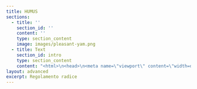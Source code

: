 ```yaml
---
title: HUMUS
sections:
  - title: ''
    section_id: ''
    content: ''
    type: section_content
    image: images/pleasant-yam.png
  - title: Text
    section_id: intro
    type: section_content
    content: "<html>\n<head>\n<meta name=\"viewport\" content=\"width=device-width, initial-scale=1\">\n<style>\n#more {display: none;}\n</style>\n\t\n\t\t<link href=\"https://cdn.jsdelivr.net/npm/bootstrap@5.0.0-beta1/dist/css/bootstrap.min.css\" rel=\"stylesheet\" integrity=\"sha384-giJF6kkoqNQ00vy+HMDP7azOuL0xtbfIcaT9wjKHr8RbDVddVHyTfAAsrekwKmP1\" crossorigin=\"anonymous\">\n\t\n\t\n\t<link rel=\"preconnect\" href=\"https://fonts.gstatic.com\">\n<link href=\"https://fonts.googleapis.com/css2?family=Montserrat:wght@200&display=swap\" rel=\"stylesheet\">\t\n\t\n\t<script src=\"https://cdn.jsdelivr.net/npm/bootstrap@5.0.0-beta1/dist/js/bootstrap.bundle.min.js\" integrity=\"sha384-ygbV9kiqUc6oa4msXn9868pTtWMgiQaeYH7/t7LECLbyPA2x65Kgf80OJFdroafW\" crossorigin=\"anonymous\"></script>\t\n\n\t<link href='https://fonts.googleapis.com/css?family=Montserrat' rel='stylesheet'>\n<style>\nbody {\n    font-family: 'Montserrat';font-size: 22px;\n}\n</style>\n\t\n<script>\nfunction myFunction(button, moreTextId) {\n  var moreText = document.getElementById(moreTextId);\n\n  if (moreText.style.display === \"none\") {\n    this.value = \"_ALTRO\"; \n    moreText.style.display = \"inline\";\n  } else {\n    this.value = \"mostra meno\"; \n    moreText.style.display = \"none\";\n  }\n}\n</script>\t\n\t\n\t</head>\n\n<body>\n\t\t\n#### <center>Scendi in profondità con gli ipertesti.<br> Clicca il pulsante _altro<center>\n***\n\nRegolamento Radice è la presentazione pubblica delle finalità del progetto \"Humus\", nato nel 2019 da un’idea dell’”Associazione di Volontariato Pacha Mama ONLUS”.\n\n***\n\t\n#### Risposta breve a un’identità complessa: COS'È’ HUMUS?\n\n “Humus” è il network delle persone che si sentono rappresentate da questo nome. \n“Humus” è nell’assemblea dei soci dell’”Associazione Pacha Mama”.\nGermoglio da “Humus” nasce grazie all’ impegno dei volontari disponibili a ciclo trimestrale.\n***\n\n#### Sì ma: COSA FA HUMUS?\n\nGioca a sperimantare i linguaggi della cultura. Avvicina le persone alla consapevolezza della loro natura: quella solidale. Vicini in un’esperienza originale non possiamo piú negare di avere qualcosa in comune. ED È PER QUESTO CHE “Humus” C’È nelle iniziative che hanno il prefisso “altro-”  (hai presente \"Humus Altro Natale[#2 altrofestival](https://)”?)\n***\n\n##### <span style=\"color:red\">Leggi le parti rosse, trova facilmente la parte che ti interessa</span>\n#### Un progetto col cognome: HUMUS_ALTRO\n</span><span id=\"more-title\" style=\"display: none\"> Al di sopra del nome c’è la famiglia, che per “Humus” è “Altro”: l’Altro con la maiuscola nel rispetto di chiunque Altro.</span></p><button onclick=\"myFunction(this, 'more-title')\" id=\"btn-title\">_ALTRO</button>\n***\n\n##### <span style=\"color:red\">Per chi vuole venire alle iniziative. Per chi fatica ad accettare i tesseramenti. Per chi ha dubbi a prendere parte.</span>\n#### UN INDIVIDUO = UN  SOCIO\n<span id=\"dots\"></span><span id=\"more-subscription\" style=\"display: none\">Qualsiasi nuovo “Altro” individuo può scegliere di associarsi passando ad “Humus”. Partecipa alle iniziative chi diventa socio dell’”Associazione Pacha Mama” e sottoscrive una tessera valida da settembre all’agosto seguente. La tessera ha un costo. Presentando la tessera valida col proprio nome si viene riconosciuti soci. Nessuna iniziativa prevede il pagamento di un ticket, ma tutte le iniziative sono solo per chi si associa.</span></p><button onclick=\"myFunction(this, 'more-subscription')\" id=\"btn-subscription\">_ALTRO</button>\n***\n\n##### <span style=\"color:red\">Per chi cerca spazio. Per chi ha bisogno di tempo. Per chi viene e va.</span>\n#### Trattamento equo e non misurabile della PRESENZA\n\n</span><span id=\"uno\" style=\"display: none\">Da “Humus” l’adesione è più importante del contributo: se ogni evento prevedesse un costo d’ingresso fisso ci sarebbero più soldi in cassa e meno nomi nel registro. Più sicurezza economica ma meno ricchezza sociale. -> questo ci piace molto! Chi appoggia “Humus” nutre “Humus”.  Eque e non soppesabili sono le presenze. Chi trascorre una sola ora e chi viene alle iniziative tutto l’anno. Chi pensa a “Humus” ma non può presentarsi. Chi si sente “Humus” ma ha altri impegni. Chi su “Humus” mette tutto. Nessun modo personale di attribuire significato è escluso. Qui, come la più autentica delle esperienze, quello che succede non può essere misurato. Puoi fidarti di qualcosa che somiglia all’”Humus”, che nasce dal profondo più che dal basso. Saprai che ogni risorsa disponibile viene investita nella ricerca verso nuovi modi di raccontare i confini meravigliosamente frastagliati della realtà in cui siamo immersi. Sono intenzioni queste che non saranno mai dimenticate da Humus e che troveranno nell’ “Altro” nuovo eco.</span></p><button onclick=\"myFunction(this, 'uno')\" id=\"btn-title\">_ALTRO</button>\n***\n\n##### <span style=\"color:red\">Per chi vuole avvicinarsi. Per chi resta. Per chi è disponibile a lavorare a un progetto per un periodo.</span>\n#### Qualcosa si crea e altro si trasforma:\n#### ASSEMBLEA GLOBALE E VOLONTARI OPERATIVI\n\n</span><span id=\"due\" style=\"display: none\">La proposta “Humus” nasce dall’Assemblea Globale che si incontra per esprimere il suo voto. Ogni tre mesi il Consiglio Direttivo dell’associazione convoca l’Assemblea Globale per rinnovare la motivazione di tutti i soci alla semina del nuovo ciclo di programmazione. Con regolarità miete e pianta. Solo chi sceglie di impegnarsi durante un ciclo di tre mesi è volontario in “Humus” e a nessuno può essere richiesta preventivamente una continuità di durata maggiore. Un volontario sa individuare l’area d’interesse nella quale crescere e fare crescere, dove le attitudini, le potenzialità, le aspirazioni, da nutrimento diventano germoglio seguendo un metodo. E’ operativo il volontario che si prende cura: tre mesi, una sera a settimana, portando del lavoro a casa. Coltivano intese i volontari che collaborano all’interno di un Gruppo Operativo, dove seguono con efficacia settoriale la crescita delle iniziative che da “Humus” nascono in quel trimestre. Cinque rappresentanti per cinque Gruppi Operativi: Comunicazione, Culturale, Sociale, Tecnico, Logistico. I rappresentanti intrecciano sinergicamente le competenze di ciascun gruppo ad Altro Consiglio, dove le iniziative di un trimestre sono progettate seguendo una visione di insieme. Due membri del Consiglio Direttivo dell’associazione supervisionano le attività di Altro Consiglio esplicitando le sensibilità che in questo Regolamento Radice sono sancite. Il Consiglio Direttivo e il Regolamento Radice sono la garanzia che l’organizzazione rimanga sul lungo periodo coerente alla sua specificità. All’Assemblea Globale i soci eleggono il Presidente più tre altri membri (il Segretario, il Tesoriere, il Quarto) che per dodici mesi (quattro cicli) rappresenteranno formalmente l’associazione tutta. Il Consiglio Direttivo si impegna a garantire la continuità nel tempo dell’attività associativa convocando ogni tre mesi l’Assemblea Globale, moderando l’incontro con tutti i soci nei tempi e nelle modalità affinchè siano abbattute le barriere tra un singolo socio e la sua possibilità di poter esprimere un cambiamento della forma fluida di “Humus”, modificando questo Regolamento Radice. L’Assemblea Globale si confronta sulle attività del ciclo precedente, formula le proposte del ciclo successivo e approva i Gruppi Operativi nella quale si sono liberamente inseriti gli associati che decidono di donare la propria disponibilità di volontari al progetto, almeno fino al trimestre successivo. ***Seguendo questo metodo, l’Associazione rimane contestualmente fluida e solida, perché rinnova ciclicamente nell’incontro con i cittadini le premesse di una presenza radicata e sentita ma anche germogliata e viva.***</span></p><button onclick=\"myFunction(this, 'due')\" id=\"btn-title\">_ALTRO</button>\n***\n\n##### <span style=\"color:red\">Per le persone che possono donare sensibilità e capacità al progetto. Per chi ha urgenza di esprimersi. Per chi ha una ragione sociale o una causa da condividere. Per entrare in rete alla pari.</span>\n#### PARTNER SOLIDALI \n</span><span id=\"tre\" style=\"display: none\">Humus vive in una realtà complessa e ricca di soggetti “altri” con cui dialogare, lavorare e camminare verso un orizzonte comune, mantenendo una propria unicità. Sono chiamati partner solidali, collettivi o i singoli, che riconoscono in Humus lo spazio dove potersi esprimere e che collaborano alle iniziative di Humus e le arricchiscono della loro esperienza.</span></p><button onclick=\"myFunction(this, 'tre')\" id=\"btn-title\">_ALTRO</button>\n***\n\n##### <span style=\"color:red\">Per le collaborazioni che abbiamo instaurato sulla base di leggi di mercato. Per le parti della proposta che richiedono rimborsi, acquisti o stipendi. Per comprendere meglio le scelte delle spese di bilancio.</span>\n#### PARTNER ECONOMICI\n</span><span id=\"quattro\" style=\"display: none\">Il progetto rientra delle sue spese principalmente attraverso le quote associative. Anche attraverso i finanziamenti pubblici e quelli privati, Humus trova sostegno per le sue iniziative. Costruire costa e non tutto può essere pagato attraverso il lavoro volontario o lo scambio. Se i materiali di recupero, il lavoro volontario, i doni sono risorse che non prevedono voci di spesa, i prodotti etici e sostenibili, il lavoro di tecnici specializzati, le autorizzazioni, le assicurazioni, le certificazioni, il noleggio di strumentazioni necessarie, e più in generale tutti quei servizi e prodotti che non si riescono a procurare in maniera diversa se non acquistandoli sul mercato, diventano voci di spesa. Gli artisti e i professionisti nel campo sociale o della cultura arricchiscono il terreno che Humus abita e coltiva; per questo su di loro l’associazione investe un valore economico espresso chiaramente nel bilancio trimestrale.</span></p><button onclick=\"myFunction(this, 'quattro')\" id=\"btn-title\">_ALTRO</button>\n***\n\n##### <span style=\"color:red\">Per i pragmatici</span>\n#### MISSIONE\n</span><span id=\"cinque\" style=\"display: none\">Il germoglio è la missione. In pratica “Humus” organizza iniziative in modo sostenibile. Dal rispetto dell’ambiente a quello per il lavoro umano, le strategie e pratiche di cui si avvale sono per il cittadino un punto di riferimento concreto e fattibile: usa prodotti della filiera del commercio equo o di quella locale; lascia esprimere artisti del territorio e non giudica i linguaggi dell’arte o della cultura attuale; lotta insieme ad altri perseguendo le stesse cause sociali verso la riduzione delle diseguaglianze e il miglioramento della qualità di vita delle singole persone; comunica messaggi positivi argomentando dettagliatamente con parole e fatti le alte possibilità di perseguire obiettivi comuni grazie alla partecipazione cosciente della cittadinanza alla vita pubblica. Se uno ad un evento “Humus” trova una parte di tutto questo, il progetto si è avvicinato alla sua missione sul campo.</span></p><button onclick=\"myFunction(this, 'cinque')\" id=\"btn-title\">_ALTRO</button>\n***\n\n##### <span style=\"color:red\">Per i sognatori</span>\n#### VISIONE\n</span><span id=\"sei\" style=\"display: none\">Le radici sono la visione. Se uno vede in “Humus” che è possibile un posto in cui le scelte sono prese con consapevolezza delle profonde implicazioni con il resto dell’ambiente, allora magari è più facile che trovi fiducia per immaginare una società globale che cerca un equilibrio nelle radici che la natura dell’uomo ha intrecciato su quella del pianeta.</span></p><button onclick=\"myFunction(this, 'sei')\" id=\"btn-title\">_ALTRO</button>\n\n</body>\n\t\n</html>"
layout: advanced
excerpt: Regolamento radice
---
```

